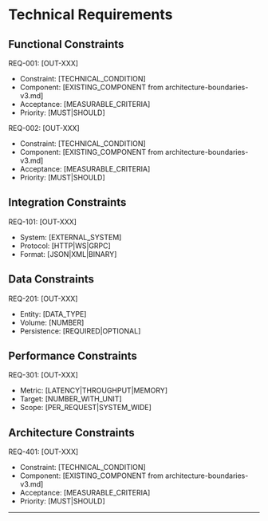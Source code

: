 # Technical Requirements

## Functional Constraints

REQ-001: [OUT-XXX]
- Constraint: [TECHNICAL_CONDITION]
- Component: [EXISTING_COMPONENT from architecture-boundaries-v3.md]
- Acceptance: [MEASURABLE_CRITERIA]
- Priority: [MUST|SHOULD]

REQ-002: [OUT-XXX]
- Constraint: [TECHNICAL_CONDITION]
- Component: [EXISTING_COMPONENT from architecture-boundaries-v3.md]
- Acceptance: [MEASURABLE_CRITERIA]
- Priority: [MUST|SHOULD]

## Integration Constraints

REQ-101: [OUT-XXX]
- System: [EXTERNAL_SYSTEM]
- Protocol: [HTTP|WS|GRPC]
- Format: [JSON|XML|BINARY]

## Data Constraints

REQ-201: [OUT-XXX]
- Entity: [DATA_TYPE]
- Volume: [NUMBER]
- Persistence: [REQUIRED|OPTIONAL]

## Performance Constraints

REQ-301: [OUT-XXX]
- Metric: [LATENCY|THROUGHPUT|MEMORY]
- Target: [NUMBER_WITH_UNIT]
- Scope: [PER_REQUEST|SYSTEM_WIDE]

## Architecture Constraints

REQ-401: [OUT-XXX]
- Constraint: [TECHNICAL_CONDITION]
- Component: [EXISTING_COMPONENT from architecture-boundaries-v3.md]
- Acceptance: [MEASURABLE_CRITERIA]
- Priority: [MUST|SHOULD]

---
<!--
Layer: 2
Type: requirements
Derived-from: human-spec.md
-->